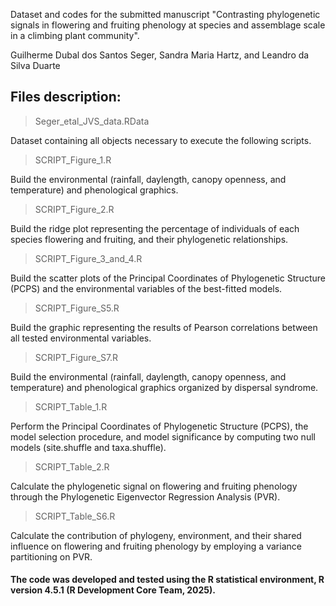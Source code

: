 Dataset and codes for the submitted manuscript "Contrasting phylogenetic signals in flowering and fruiting phenology at species and assemblage scale in a climbing plant community".

Guilherme Dubal dos Santos Seger, Sandra Maria Hartz, and Leandro da Silva Duarte

## Files description:

> Seger_etal_JVS_data.RData
 
Dataset containing all objects necessary to execute the following scripts.

> SCRIPT_Figure_1.R

Build the environmental (rainfall, daylength, canopy openness, and temperature) and phenological graphics.

> SCRIPT_Figure_2.R
 
Build the ridge plot representing the percentage of individuals of each species flowering and fruiting, and their phylogenetic relationships.

> SCRIPT_Figure_3_and_4.R
 
Build the scatter plots of the Principal Coordinates of Phylogenetic Structure (PCPS) and the environmental variables of the best-fitted models.

> SCRIPT_Figure_S5.R
 
Build the graphic representing the results of Pearson correlations between all tested environmental variables.

> SCRIPT_Figure_S7.R
 
Build the environmental (rainfall, daylength, canopy openness, and temperature) and phenological graphics organized by dispersal syndrome.

> SCRIPT_Table_1.R
 
Perform the Principal Coordinates of Phylogenetic Structure (PCPS), the model selection procedure, and model significance by computing two null models (site.shuffle and taxa.shuffle).

> SCRIPT_Table_2.R
 
Calculate the phylogenetic signal on flowering and fruiting phenology through the Phylogenetic Eigenvector Regression Analysis (PVR).

> SCRIPT_Table_S6.R

Calculate the contribution of phylogeny, environment, and their shared influence on flowering and fruiting phenology by employing a variance partitioning on PVR.


#### The code was developed and tested using the R statistical environment, R version 4.5.1 (R Development Core Team, 2025).
